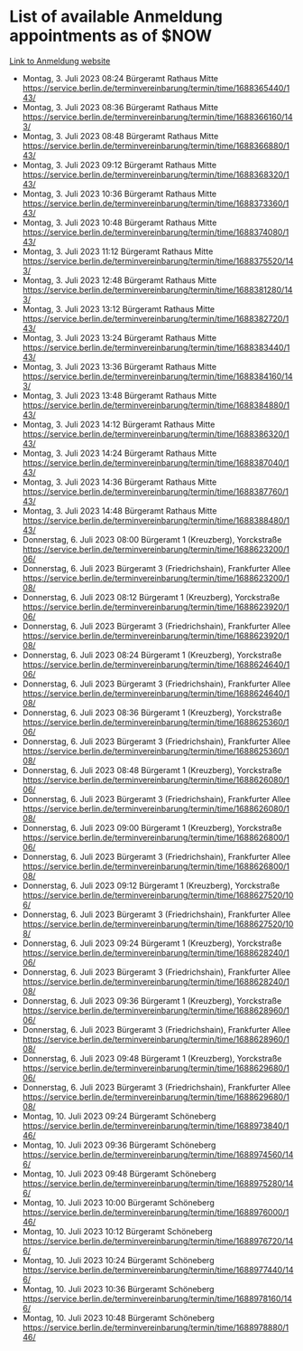 # List of available Anmeldung appointments as of $NOW
[Link to Anmeldung website](https://service.berlin.de/terminvereinbarung/termin/tag.php?termin=1&anliegen[]=120686&dienstleisterlist=122210,122217,327316,122219,327312,122227,327314,122231,327346,122243,327348,122254,122252,329742,122260,329745,122262,329748,122271,327278,122273,327274,122277,327276,330436,122280,327294,122282,327290,122284,327292,122291,327270,122285,327266,122286,327264,122296,327268,150230,329760,122297,327286,122294,327284,122312,329763,122314,329775,122304,327330,122311,327334,122309,327332,317869,122281,327352,122279,329772,122283,122276,327324,122274,327326,122267,329766,122246,327318,122251,327320,122257,327322,122208,327298,122226,327300&herkunft=http%3A%2F%2Fservice.berlin.de%2Fdienstleistung%2F120686%2F)
- Montag, 3. Juli 2023 08:24 Bürgeramt Rathaus Mitte https://service.berlin.de/terminvereinbarung/termin/time/1688365440/143/
- Montag, 3. Juli 2023 08:36 Bürgeramt Rathaus Mitte https://service.berlin.de/terminvereinbarung/termin/time/1688366160/143/
- Montag, 3. Juli 2023 08:48 Bürgeramt Rathaus Mitte https://service.berlin.de/terminvereinbarung/termin/time/1688366880/143/
- Montag, 3. Juli 2023 09:12 Bürgeramt Rathaus Mitte https://service.berlin.de/terminvereinbarung/termin/time/1688368320/143/
- Montag, 3. Juli 2023 10:36 Bürgeramt Rathaus Mitte https://service.berlin.de/terminvereinbarung/termin/time/1688373360/143/
- Montag, 3. Juli 2023 10:48 Bürgeramt Rathaus Mitte https://service.berlin.de/terminvereinbarung/termin/time/1688374080/143/
- Montag, 3. Juli 2023 11:12 Bürgeramt Rathaus Mitte https://service.berlin.de/terminvereinbarung/termin/time/1688375520/143/
- Montag, 3. Juli 2023 12:48 Bürgeramt Rathaus Mitte https://service.berlin.de/terminvereinbarung/termin/time/1688381280/143/
- Montag, 3. Juli 2023 13:12 Bürgeramt Rathaus Mitte https://service.berlin.de/terminvereinbarung/termin/time/1688382720/143/
- Montag, 3. Juli 2023 13:24 Bürgeramt Rathaus Mitte https://service.berlin.de/terminvereinbarung/termin/time/1688383440/143/
- Montag, 3. Juli 2023 13:36 Bürgeramt Rathaus Mitte https://service.berlin.de/terminvereinbarung/termin/time/1688384160/143/
- Montag, 3. Juli 2023 13:48 Bürgeramt Rathaus Mitte https://service.berlin.de/terminvereinbarung/termin/time/1688384880/143/
- Montag, 3. Juli 2023 14:12 Bürgeramt Rathaus Mitte https://service.berlin.de/terminvereinbarung/termin/time/1688386320/143/
- Montag, 3. Juli 2023 14:24 Bürgeramt Rathaus Mitte https://service.berlin.de/terminvereinbarung/termin/time/1688387040/143/
- Montag, 3. Juli 2023 14:36 Bürgeramt Rathaus Mitte https://service.berlin.de/terminvereinbarung/termin/time/1688387760/143/
- Montag, 3. Juli 2023 14:48 Bürgeramt Rathaus Mitte https://service.berlin.de/terminvereinbarung/termin/time/1688388480/143/
- Donnerstag, 6. Juli 2023 08:00 Bürgeramt 1 (Kreuzberg), Yorckstraße https://service.berlin.de/terminvereinbarung/termin/time/1688623200/106/
- Donnerstag, 6. Juli 2023  Bürgeramt 3 (Friedrichshain), Frankfurter Allee https://service.berlin.de/terminvereinbarung/termin/time/1688623200/108/
- Donnerstag, 6. Juli 2023 08:12 Bürgeramt 1 (Kreuzberg), Yorckstraße https://service.berlin.de/terminvereinbarung/termin/time/1688623920/106/
- Donnerstag, 6. Juli 2023  Bürgeramt 3 (Friedrichshain), Frankfurter Allee https://service.berlin.de/terminvereinbarung/termin/time/1688623920/108/
- Donnerstag, 6. Juli 2023 08:24 Bürgeramt 1 (Kreuzberg), Yorckstraße https://service.berlin.de/terminvereinbarung/termin/time/1688624640/106/
- Donnerstag, 6. Juli 2023  Bürgeramt 3 (Friedrichshain), Frankfurter Allee https://service.berlin.de/terminvereinbarung/termin/time/1688624640/108/
- Donnerstag, 6. Juli 2023 08:36 Bürgeramt 1 (Kreuzberg), Yorckstraße https://service.berlin.de/terminvereinbarung/termin/time/1688625360/106/
- Donnerstag, 6. Juli 2023  Bürgeramt 3 (Friedrichshain), Frankfurter Allee https://service.berlin.de/terminvereinbarung/termin/time/1688625360/108/
- Donnerstag, 6. Juli 2023 08:48 Bürgeramt 1 (Kreuzberg), Yorckstraße https://service.berlin.de/terminvereinbarung/termin/time/1688626080/106/
- Donnerstag, 6. Juli 2023  Bürgeramt 3 (Friedrichshain), Frankfurter Allee https://service.berlin.de/terminvereinbarung/termin/time/1688626080/108/
- Donnerstag, 6. Juli 2023 09:00 Bürgeramt 1 (Kreuzberg), Yorckstraße https://service.berlin.de/terminvereinbarung/termin/time/1688626800/106/
- Donnerstag, 6. Juli 2023  Bürgeramt 3 (Friedrichshain), Frankfurter Allee https://service.berlin.de/terminvereinbarung/termin/time/1688626800/108/
- Donnerstag, 6. Juli 2023 09:12 Bürgeramt 1 (Kreuzberg), Yorckstraße https://service.berlin.de/terminvereinbarung/termin/time/1688627520/106/
- Donnerstag, 6. Juli 2023  Bürgeramt 3 (Friedrichshain), Frankfurter Allee https://service.berlin.de/terminvereinbarung/termin/time/1688627520/108/
- Donnerstag, 6. Juli 2023 09:24 Bürgeramt 1 (Kreuzberg), Yorckstraße https://service.berlin.de/terminvereinbarung/termin/time/1688628240/106/
- Donnerstag, 6. Juli 2023  Bürgeramt 3 (Friedrichshain), Frankfurter Allee https://service.berlin.de/terminvereinbarung/termin/time/1688628240/108/
- Donnerstag, 6. Juli 2023 09:36 Bürgeramt 1 (Kreuzberg), Yorckstraße https://service.berlin.de/terminvereinbarung/termin/time/1688628960/106/
- Donnerstag, 6. Juli 2023  Bürgeramt 3 (Friedrichshain), Frankfurter Allee https://service.berlin.de/terminvereinbarung/termin/time/1688628960/108/
- Donnerstag, 6. Juli 2023 09:48 Bürgeramt 1 (Kreuzberg), Yorckstraße https://service.berlin.de/terminvereinbarung/termin/time/1688629680/106/
- Donnerstag, 6. Juli 2023  Bürgeramt 3 (Friedrichshain), Frankfurter Allee https://service.berlin.de/terminvereinbarung/termin/time/1688629680/108/
- Montag, 10. Juli 2023 09:24 Bürgeramt Schöneberg https://service.berlin.de/terminvereinbarung/termin/time/1688973840/146/
- Montag, 10. Juli 2023 09:36 Bürgeramt Schöneberg https://service.berlin.de/terminvereinbarung/termin/time/1688974560/146/
- Montag, 10. Juli 2023 09:48 Bürgeramt Schöneberg https://service.berlin.de/terminvereinbarung/termin/time/1688975280/146/
- Montag, 10. Juli 2023 10:00 Bürgeramt Schöneberg https://service.berlin.de/terminvereinbarung/termin/time/1688976000/146/
- Montag, 10. Juli 2023 10:12 Bürgeramt Schöneberg https://service.berlin.de/terminvereinbarung/termin/time/1688976720/146/
- Montag, 10. Juli 2023 10:24 Bürgeramt Schöneberg https://service.berlin.de/terminvereinbarung/termin/time/1688977440/146/
- Montag, 10. Juli 2023 10:36 Bürgeramt Schöneberg https://service.berlin.de/terminvereinbarung/termin/time/1688978160/146/
- Montag, 10. Juli 2023 10:48 Bürgeramt Schöneberg https://service.berlin.de/terminvereinbarung/termin/time/1688978880/146/
